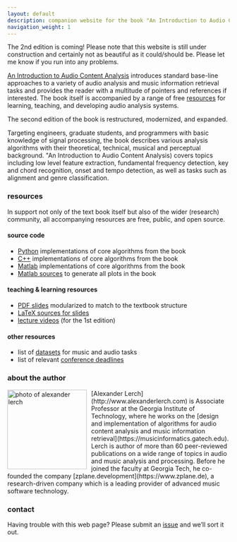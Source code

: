 ```yaml
---
layout: default
description: companion website for the book "An Introduction to Audio Content Analysis"
navigation_weight: 1
---
```


[comment]: # (## under construction)
The 2nd edition is coming! Please note that this website is still under construction and certainly not as beautiful as it could/should be. Please let me know if you run into any problems.

[An Introduction to Audio Content Analysis](http://ieeexplore.ieee.org/servlet/opac?bknumber=6266785) introduces standard base-line approaches to a variety of audio analysis and music information retrieval tasks and provides the reader with a multitude of pointers and references if interested. The book itself is accompanied by a range of free [resources](#resources) for learning, teaching, and developing audio analysis systems. 

The second edition of the book is restructured, modernized, and expanded.

Targeting engineers, graduate students, and programmers with basic knowledge of signal processing, the book describes various analysis algorithms with their theoretical, technical, musical and perceptual background. "An Introduction to Audio Content Analysis) covers topics including low level feature extraction, fundamental frequency detection, key and chord recognition, onset and tempo detection, as well as tasks such as alignment and genre classification.

### resources

In support not only of the text book itself but also of the wider (research) community, all accompanying resources are free, public, and open source. 

#### source code

* [Python](https://github.com/alexanderlerch/pyACA) implementations of core algorithms from the book
* [C++](https://github.com/alexanderlerch/libACA) implementations of core algorithms from the book
* [Matlab](https://github.com/alexanderlerch/ACA-Code) implementations of core algorithms from the book
* [Matlab sources](https://github.com/alexanderlerch/ACA-Plots) to generate all plots in the book

#### teaching & learning resources

* [PDF slides](https://github.com/alexanderlerch/ACA-Slides) modularized to match to the textbook structure
* [LaTeX sources for slides](https://github.com/alexanderlerch/ACA-Slides) 
* [lecture videos](https://www.audiocontentanalysis.org/class) (for the 1st edition)

#### other resources

* list of [datasets](https://www.audiocontentanalysis.org/datasets) for music and audio tasks
* list of relevant [conference deadlines](http://mir-conferences.audiocontentanalysis.org)

### about the author

<img align="left" style="float: left; margin-left: 0px; margin-right: 10px;" src="img/lerch.png" alt="photo of alexander lerch" width="180"/>
[Alexander Lerch](http://www.alexanderlerch.com) is Associate Professor at the Georgia Institute of Technology, where he works on the [design and implementation of algorithms for audio content analysis and music information retrieval](https://musicinformatics.gatech.edu). Lerch is author of more than 60 peer-reviewed publications on a wide range of topics in audio and music analysis and processing.
Before he joined the faculty at Georgia Tech, he co-founded the company [zplane.development](https://www.zplane.de), a research-driven company which is a leading provider of advanced music software technology.

### contact

Having trouble with this web page? Please submit an [issue](https://github.com/alexanderlerch/audiocontentanalysis.org/issues) and we’ll sort it out.